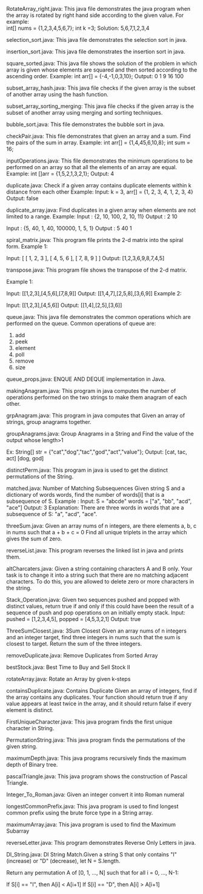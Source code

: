 RotateArray_right.java: This java file demonstrates the java program when the array is rotated by right hand side according to the given value. For example:  
int[] nums = {1,2,3,4,5,6,7};
int k =3;
Solution: 5,6,7,1,2,3,4

selection_sort.java: This java file demonstrates the selection sort in java.

insertion_sort.java: This java file demonstrates the insertion sort in java.

square_sorted.java: This java file shows the solution of the problem in which array is given whose elements are squared and then sorted according to the ascending order.
Example: int arr[] = {-4,-1,0,3,10};
Output: 0 1 9 16 100 

subset_array_hash.java: This java file checks if the given array is the subset of another array using the hash function.

subset_array_sorting_merging: This java file checks if the given array is the subset of another array using merging and sorting techniques.


bubble_sort.java: This file demonstrates the bubble sort in java.


checkPair.java: This file demonstrates that given an array and a sum. Find the pairs of the sum in array. 
Example:  int arr[] = {1,4,45,6,10,8};
       int sum = 16;
       
inputOperations.java: This file demonstrates the minimum operations to be performed on an array so that all the elements of an array are equal.
Example:   int []arr = {1,5,2,1,3,2,1};
Output: 4


duplicate.java: Check if a given array contains duplicate elements within k distance from each other
Example: Input: k = 3, arr[] = {1, 2, 3, 4, 1, 2, 3, 4}
Output: false

duplicate_array.java: Find duplicates in a given array when elements are not limited to a range.
Example:
Input : {2, 10, 100, 2, 10, 11}
Output : 2 10

Input : {5, 40, 1, 40, 100000, 1, 5, 1}
Output : 5 40 1

spiral_matrix.java: This program file prints the 2-d matrix into the spiral form.
Example 1:

Input:
[
 [ 1, 2, 3 ],
 [ 4, 5, 6 ],
 [ 7, 8, 9 ]
]
Output: [1,2,3,6,9,8,7,4,5]


transpose.java: This program file shows the transpose of the 2-d matrix.

Example 1:

Input: [[1,2,3],[4,5,6],[7,8,9]]
Output: [[1,4,7],[2,5,8],[3,6,9]]
Example 2:

Input: [[1,2,3],[4,5,6]]
Output: [[1,4],[2,5],[3,6]]

queue.java: This java file demonstrates the common operations which are performed on the queue.
Common operations of queue are:
1. add
2. peek
3. element
4. poll
5. remove
6. size

queue_props.java: ENQUE AND DEQUE implementation in Java.

makingAnagram.java: This program in java computes the number of operations performed on the two strings to make them anagram of each other. 


grpAnagram.java: This program in java computes that Given an array of strings, group anagrams together.

groupAnagrams.java: Group Anagrams in a String and Find the value of the output whose length>1

Ex:  String[] str = {"cat","dog","tac","god","act","value"};
 Output: [cat, tac, act]
             [dog, god]
             
distinctPerm.java: This program in java is used to get the distinct permutations of the String.


matched.java:  Number of Matching Subsequences
Given string S and a dictionary of words words, find the number of words[i] that is a subsequence of S.
Example :
Input: 
S = "abcde"
words = ["a", "bb", "acd", "ace"]
Output: 3
Explanation: There are three words in words that are a subsequence of S: "a", "acd", "ace".


threeSum.java:  Given an array nums of n integers, are there elements a, b, c in nums such that a + b + c = 0
Find all unique triplets in the array which gives the sum of zero.

reverseList.java: This program reverses the linked list in java and prints them.

altCharcaters.java: Given a string containing characters A and B only. Your task is to change it into a string such that there are no matching adjacent characters.  To do this, you are allowed to delete zero or more characters in the string.

Stack_Operation.java: Given two sequences pushed and popped with distinct values, return true if and only if this could have been the result of a sequence of push and pop operations on an initially empty stack.
Input: pushed = [1,2,3,4,5], popped = [4,5,3,2,1]
Output: true

ThreeSumClosest.java: 3Sum Closest
 Given an array nums of n integers and an integer target, find three integers in nums such that the sum is closest to target. 
 Return the sum of the three integers. 
 
 
 removeDuplicate.java: Remove Duplicates from Sorted Array
 
 bestStock.java: Best Time to Buy and Sell Stock II
 
 rotateArray.java:  Rotate an Array by given k-steps
 
 containsDuplicate.java:  Contains Duplicate
  Given an array of integers, find if the array contains any duplicates. Your function should return true if any value appears at least twice in the array,  and it should return false if every element is distinct.
  
  FirstUniqueCharacter.java: This java program finds the first unique character in String.
  
  PermutationString.java: This java program finds the permutations of the given string.
  
  maximumDepth.java: This java programs recursively finds the maximum depth of Binary tree.
  
  pascalTriangle.java: This java program shows the construction of Pascal Triangle.
  
  Integer_To_Roman.java: Given an integer convert it into Roman numeral
  
  longestCommonPrefix.java: This java program is used to find longest common prefix using the brute force type in a String array.
  
  maximumArray.java: This java program is used to find the Maximum Subarray
  
  reverseLetter.java: This program demonstrates Reverse Only Letters in java.
  
  DI_String.java: DI String Match.Given a string S that only contains "I" (increase) or "D" (decrease), let N = S.length.

Return any permutation A of [0, 1, ..., N] such that for all i = 0, ..., N-1:

If S[i] == "I", then A[i] < A[i+1]
If S[i] == "D", then A[i] > A[i+1]